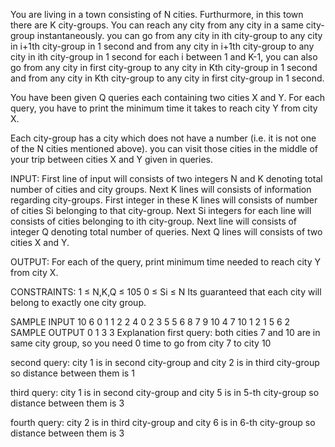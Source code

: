 You are living in a town consisting of N cities. Furthurmore, in this town there are K city-groups. You can reach any city from any city in a same city-group instantaneously. you can go from any city in ith city-group to any city in i+1th city-group in 1 second and from any city in i+1th city-group to any city in ith city-group in 1 second for each i between 1 and K-1, you can also go from any city in first city-group to any city in Kth city-group in 1 second and from any city in Kth city-group to any city in first city-group in 1 second.

You have been given Q queries each containing two cities X and Y. For each query, you have to print the minimum time it takes to reach city Y from city X.

Each city-group has a city which does not have a number (i.e. it is not one of the N cities mentioned above). you can visit those cities in the middle of your trip between cities X and Y given in queries.

INPUT:
First line of input will consists of two integers N and K denoting total number of cities and city groups. Next K lines will consists of information regarding city-groups. First integer in these K lines will consists of number of cities Si belonging to that city-group. Next Si integers for each line will consists of cities belonging to ith city-group. Next line will consists of integer Q denoting total number of queries. Next Q lines will consists of two cities X and Y.

OUTPUT: 
For each of the query, print minimum time needed to reach city Y from city X.

CONSTRAINTS:
1 ≤ N,K,Q ≤ 105
0 ≤ Si ≤ N
Its guaranteed that each city will belong to exactly one city group.

SAMPLE INPUT 
10 6
0
1 1
2 2 4
0
2 3 5
5 6 8 7 9 10
4
7 10
1 2
1 5
6 2
SAMPLE OUTPUT 
0
1
3
3
Explanation
first query: both cities 7 and 10 are in same city group, so you need 0 time to go from city 7 to city 10

second query: city 1 is in second city-group and city 2 is in third city-group so distance between them is 1

third query: city 1 is in second city-group and city 5 is in 5-th city-group so distance between them is 3

fourth query: city 2 is in third city-group and city 6 is in 6-th city-group so distance between them is 3

